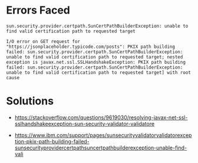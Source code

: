 # Errors Faced

```
sun.security.provider.certpath.SunCertPathBuilderException: unable to find valid certification path to requested target
```

```
I/O error on GET request for "https://jsonplaceholder.typicode.com/posts": PKIX path building failed: sun.security.provider.certpath.SunCertPathBuilderException: unable to find valid certification path to requested target; nested exception is javax.net.ssl.SSLHandshakeException: PKIX path building failed: sun.security.provider.certpath.SunCertPathBuilderException: unable to find valid certification path to requested target] with root cause
```

# Solutions

- https://stackoverflow.com/questions/9619030/resolving-javax-net-ssl-sslhandshakeexception-sun-security-validator-validatore

- https://www.ibm.com/support/pages/sunsecurityvalidatorvalidatorexception-pkix-path-building-failed-sunsecurityprovidercertpathsuncertpathbuilderexception-unable-find-vali